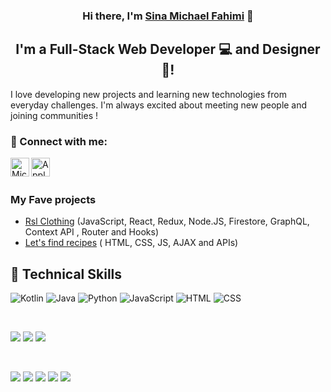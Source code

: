 <h3 align="center">
Hi there, I'm <a href="https://www.benyaminrsl.com/" target="_blank" rel="noreferrer">Sina Michael Fahimi</a> 👋
</h3>

<h2 align="center">
I'm a Full-Stack Web Developer 💻 and Designer 🎨!
</h2> 

I love developing new projects and learning new technologies from everyday challenges. I'm always excited about meeting new people and joining communities !

### 🤝 Connect with me:

<a href="https://www.linkedin.com/in/michaelfahimi/"><img align="left" src="https://img.icons8.com/color/48/000000/linkedin.png" alt="Michael | LinkedIn" width="30px"/></a>
<a href="mailto:mclfahimi@gmail.com"><img align="left" src="https://img.icons8.com/fluency/48/000000/apple-mail.png" alt="Apple-Mailto | Michael" width="30px"/></a>
</br>
</br>

### My Fave projects
- <a href="https://rsl-clothing.herokuapp.com/">Rsl Clothing</a>  (JavaScript, React, Redux, Node.JS, Firestore, GraphQL, Context API , Router and Hooks)
- <a href="https://letsfindrecipe.netlify.app/">Let's find recipes</a>   ( HTML, CSS, JS, AJAX and APIs)
 

## 💼 Technical Skills


![Kotlin](https://img.shields.io/badge/Code-Kotlin-7F52FF?style=flat&logo=kotlin&logoColor=white)
![Java](https://img.shields.io/badge/Code-Java-007396?style=flat&logo=openjdk&logoColor=white)
![Python](https://img.shields.io/badge/Code-Python-3776AB?style=flat&logo=python&logoColor=white)
![JavaScript](https://img.shields.io/badge/Web-JavaScript-F7DF1E?style=flat&logo=javascript&logoColor=black)
![HTML](https://img.shields.io/badge/Web-HTML5-E34F26?style=flat&logo=html5&logoColor=white)
![CSS](https://img.shields.io/badge/Web-CSS3-1572B6?style=flat&logo=css3&logoColor=white)
<br>


</br>

![](https://img.shields.io/badge/Style-Bootstrap-informational?style=flat&logo=Bootstrap&color=7952B3)
![](https://img.shields.io/badge/Style-CSS3-informational?style=flat&logo=CSS3&color=1572B6)
![](https://img.shields.io/badge/Style-styled--components-informational?style=flat&logo=styled-components&color=DB7093)


</br>

![](https://img.shields.io/badge/Tools-NPM-informational?style=flat&logo=NPM&color=CB3837)
![](https://img.shields.io/badge/Tools-Heroku-informational?style=flat&logo=Heroku&color=430098)
![](https://img.shields.io/badge/Tools-Netlify-informational?style=flat&logo=netlify&color=00C7B7)
![](https://img.shields.io/badge/Tools-Git-informational?style=flat&logo=Git&color=F05032)
![](https://img.shields.io/badge/Tools-GitHub-informational?style=flat&logo=GitHub&color=181717)
